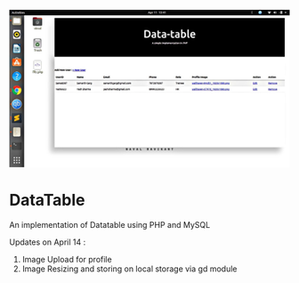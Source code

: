 
![](public/images/img2.jpeg)



# DataTable
An implementation of Datatable using PHP and MySQL


Updates on April 14 :
1. Image Upload for profile
2. Image Resizing and storing on local storage via gd module
